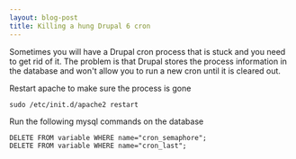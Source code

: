 ```yaml
---
layout: blog-post
title: Killing a hung Drupal 6 cron
---
```


Sometimes you will have a Drupal cron process that is stuck and you need to get rid of it. The problem is that Drupal stores the process information in the database and won't allow you to run a new cron until it is cleared out.

Restart apache to make sure the process is gone

    sudo /etc/init.d/apache2 restart

Run the following mysql commands on the database

    DELETE FROM variable WHERE name="cron_semaphore";
    DELETE FROM variable WHERE name="cron_last";
